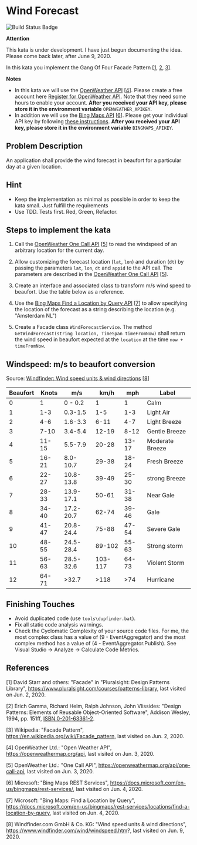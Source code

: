 # Wind Forecast

![Build Status Badge](https://github.com/wonderbird/kata-gof-pattern-facade-windforecast/workflows/.NET%20Core/badge.svg)

**Attention**

This kata is under development. I have just begun documenting the idea. Please come back later, after June 9, 2020.

In this kata you implement the Gang Of Four Facade Pattern [[1](#ref-1), [2](#ref-2), [3](#ref-3)].

**Notes**

* In this kata we will use the [OpenWeather API](https://openweathermap.org/api) [[4](#ref-4)]. Please create a free account here [Register for OpenWeather API](https://home.openweathermap.org/users/sign_up). Note that they need some hours to enable your account. **After you received your API key, please store it in the environment variable** `OPENWEATHER_APIKEY`.
* In addition we will use the [Bing Maps API](https://docs.microsoft.com/en-us/bingmaps/rest-services/) [[6](#ref-6)]. Please get your individual API key by following [these instructions](https://docs.microsoft.com/en-us/bingmaps/getting-started/bing-maps-dev-center-help/getting-a-bing-maps-key). **After you received your API key, please store it in the environment variable** `BINGMAPS_APIKEY`.

## Problem Description

An application shall provide the wind forecast in beaufort for a particular day at a given location.

## Hint

- Keep the implementation as minimal as possible in order to keep the kata small. Just fulfill the requirements
- Use TDD. Tests first. Red, Green, Refactor.

## Steps to implement the kata

1. Call the [OpenWeather One Call API](https://openweathermap.org/api/one-call-api) [[5](#ref-5)] to read the windspeed of an arbitrary location for the current day.

2. Allow customizing the forecast location (`lat`, `lon`) and duration (`dt`) by passing the parameters `lat`, `lon`, `dt` and `appid` to the API call. The parameters are described in the [OpenWeather One Call API](https://openweathermap.org/api/one-call-api) [[5](#ref-5)].

3. Create an interface and associated class to transform m/s wind speed to beaufort. Use the table below as a reference.

4. Use the [Bing Maps Find a Location by Query API](https://docs.microsoft.com/en-us/bingmaps/rest-services/locations/find-a-location-by-query) [[7](#ref-7)] to allow specifying the location of the forecast as a string describing the location (e.g. "Amsterdam NL")

5. Create a Facade class `WindForecastService`. The method `GetWindForecast(string location, TimeSpan timeFromNow)` shall return the wind speed in beaufort expected at the `location` at the time `now + timeFromNow`.

## Windspeed: m/s to beaufort conversion

Source: [Windfinder: Wind speed units & wind directions](https://www.windfinder.com/wind/windspeed.htm?) [[8](#ref-8)]

Beaufort | Knots | m/s | km/h | mph | Label
-------- | ----- | --- | ---- | --- | -----
0 | 1 | 0 - 0.2 | 1 | 1 | Calm
1 | 1-3 | 0.3-1.5 | 1-5 | 1-3 | Light Air
2 | 4-6 | 1.6-3.3 | 6-11 | 4-7 | Light Breeze
3 | 7-10 | 3.4-5.4 | 12-19 | 8-12 | Gentle Breeze
4 | 11-15 | 5.5-7.9 | 20-28 | 13-17 | Moderate Breeze
5 | 16-21 | 8.0-10.7 | 29-38 | 18-24 | Fresh Breeze
6 | 22-27 | 10.8-13.8 | 39-49 | 25-30 | strong Breeze
7 | 28-33 | 13.9-17.1 | 50-61 | 31-38 | Near Gale
8 | 34-40 | 17.2-20.7 | 62-74 | 39-46 | Gale
9 | 41-47 | 20.8-24.4 | 75-88 | 47-54 | Severe Gale
10 | 48-55 | 24.5-28.4 | 89-102 | 55-63 | Strong storm
11 | 56-63 | 28.5-32.6 | 103-117 | 64-73 | Violent Storm
12 | 64-71 | >32.7 | >118 | >74 | Hurricane

## Finishing Touches

- Avoid duplicated code (use `tools\dupfinder.bat`).
- Fix all static code analysis warnings.
- Check the Cyclomatic Complexity of your source code files. For me, the most complex class has a value of (9 - EventAggregator) and the most complex method has a value of (4 - EventAggregator.Publish). See Visual Studio -> Analyze -> Calculate Code Metrics.

## References

<a name="ref-1">[1]</a> David Starr and others: "Facade" in "Pluralsight: Design Patterns Library", https://www.pluralsight.com/courses/patterns-library, last visited on Jun. 2, 2020.

<a name="ref-2">[2]</a> Erich Gamma, Richard Helm, Ralph Johnson, John Vlissides: "Design Patterns: Elements of Reusable Object-Oriented Software", Addison Wesley, 1994, pp. 151ff, [ISBN 0-201-63361-2](https://en.wikipedia.org/wiki/Special:BookSources/0-201-63361-2).

<a name="ref-3">[3]</a> Wikipedia: "Facade Pattern", https://en.wikipedia.org/wiki/Facade_pattern, last visited on Jun. 2, 2020.

<a name="ref-4">[4]</a> OpenWeather Ltd.: "Open Weather API", https://openweathermap.org/api, last visited on Jun. 3, 2020.

<a name="ref-5">[5]</a> OpenWeather Ltd.: "One Call API", https://openweathermap.org/api/one-call-api, last visited on Jun. 3, 2020.

<a name="ref-6">[6]</a> Microsoft: "Bing Maps REST Services", https://docs.microsoft.com/en-us/bingmaps/rest-services/, last visited on Jun. 4, 2020.

<a name="ref-7">[7]</a> Microsoft: "Bing Maps: Find a Location by Query", https://docs.microsoft.com/en-us/bingmaps/rest-services/locations/find-a-location-by-query, last visited on Jun. 4, 2020.

<a name="ref-8">[8]</a> Windfinder.com GmbH & Co. KG: "Wind speed units & wind directions", https://www.windfinder.com/wind/windspeed.htm?, last visited on Jun. 9, 2020.

